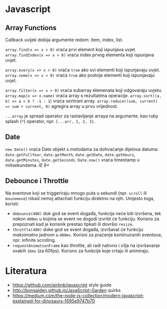 # Javascript

## Array Functions

Callback uvijek dobija argumente redom: item, index, list.

`array.find(x => x > 0)` vraća prvi element koji ispunjava uvjet.
`array.findIndex(x => x > 0)` vraća index prvog elementa koji ispunjava uvjet.

`array.every(x => x > 0)` vraća `true` ako svi elementi koji ispunjavaju uvjet.
`array.some(x => x > 0)` vraća `true` ako postoje elementi koji ispunjavaju uvjet.

`array.filter(x => x > 0)` vraća subarray elemenata koji odgovaraju uvjetu.
`array.map(x => x.name)` vraća array s rezultatima operacije.
`array.sort((a, b) => a > b ? -1 : 1`) vraća sortirani array.
`array.reduce((sum, current) => sum + current, 0)` agregira array u prvu vrijednost.

`...array` je spread operator za rastavljanje arraya na argumente, kao ruby splash (`*`) operator, npr. `[...arr, 1, 2, 3]`.

## Date

`new Date()` vraća Date objekt s metodama za dohvaćanje dijelova datuma: `date.getFullYear`, `date.getMonth`, `date.getDate`, `date.getHours`, `date.getMinutes`, `date.getSeconds`.
`Date.now()` vraća timestamp u milisekundama. _IE 9+_

## Debounce i Throttle

Na eventove koji se triggeriraju mnogo puta u sekundi (npr. `scroll` ili `mousemove`) nikad nemoj attachati funkciju direktno na njih. Umjesto toga, koristi:
* `debounce(400)` dok god se event događa, funkcija neće biti izvršena, tek *nakon* `400ms` u kojima se event ne dogodi izvršit će funkciju. Korisno za prepoznati kad je korisnik prestao tipkati ili dovršio `resize`.
* `throttle(400)` doke god se event događa, izvršavat će funkciju *maksimalno jednom* u `400ms`. Korisni za praćenje kontinuiranih eventova, npr. infinite scrolling.
* `requestAnimationFrame` kao throttle, ali radi nativno i cilja na izvršavanje svakih `16ms` (za 60fps). Korisno za funkcije koje crtaju ili animiraju.

# Literatura

* https://github.com/airbnb/javascript style guide
* http://bonsaiden.github.io/JavaScript-Garden quirks
* https://medium.com/the-node-js-collection/modern-javascript-explained-for-dinosaurs-f695e9747b70
